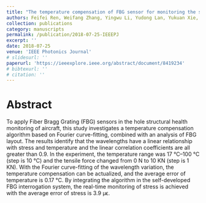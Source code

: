 ```yaml
---
title: "The temperature compensation of FBG sensor for monitoring the stress on hole-edge"
authors: Feifei Ren, Weifang Zhang, Yingwu Li, Yudong Lan, Yukuan Xie, Wei Dai
collection: publications
category: manuscripts
permalink: /publication/2018-07-25-IEEEPJ
excerpt: ''
date: 2018-07-25
venue: 'IEEE Photonics Journal'
# slidesurl: ''
paperurl: 'https://ieeexplore.ieee.org/abstract/document/8419234'
# bibtexurl: ''
# citation: ''
---
```


# Abstract
To apply Fiber Bragg Grating (FBG) sensors in the hole structural health monitoring of aircraft, this study investigates a temperature compensation algorithm based on Fourier curve-fitting, combined with an analysis of FBG layout. The results identify that the wavelengths have a linear relationship with stress and temperature and the linear correlation coefficients are all greater than 0.9. In the experiment, the temperature range was 17 °C–100 °C (step is 10 °C) and the tensile force changed from 0 N to 10 KN (step is 1 KN). With the Fourier curve-fitting of the wavelength variation, the temperature compensation can be actualized, and the average error of temperature is 0.17 °C. By integrating the algorithm in the self-developed FBG interrogation system, the real-time monitoring of stress is achieved with the average error of stress is 3.9 μϵ.